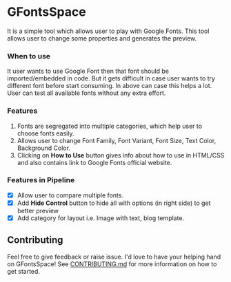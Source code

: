 # GFontsSpace 

It is a simple tool which allows user to play with Google Fonts. This tool allows user to change some properties and generates the preview. 
### When to use 

It user wants to use Google Font then that font should be imported/embedded in code.
But it gets difficult in case user wants to try different font before start consuming.
In above can case this helps a lot. User can test all available fonts without any extra effort. 
### Features 

1. Fonts are segregated into multiple categories, which help user to choose fonts easily.
1. Allows user to change Font Family, Font Variant, Font Size, Text Color, Background Color. 
1. Clicking on **How to Use** button gives info about how to use in HTML/CSS and also contains link to Google Fonts official website.
### Features in Pipeline

- [x] Allow user to compare multiple fonts.
- [x] Add **Hide Control** button to hide all with options (in right side) to get better preview
- [x] Add category for layout i.e. Image with text, blog template. 

## Contributing
Feel free to give feedback or raise issue. I'd love to have your helping hand on GFontsSpace! See [CONTRIBUTING.md](https://github.com/pankajladhar/GFontsSpace/blob/master/CONTRIBUTING.md) for more information on how to get started.

